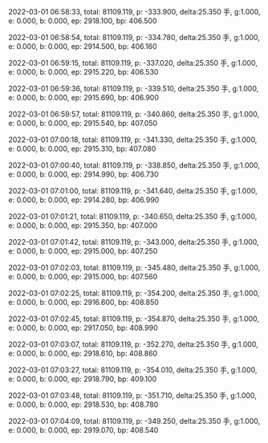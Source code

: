 2022-03-01 06:58:33, total: 81109.119, p: -333.900, delta:25.350 手, g:1.000, e: 0.000, b: 0.000, ep: 2918.100, bp: 406.500

2022-03-01 06:58:54, total: 81109.119, p: -334.780, delta:25.350 手, g:1.000, e: 0.000, b: 0.000, ep: 2914.500, bp: 406.160

2022-03-01 06:59:15, total: 81109.119, p: -337.020, delta:25.350 手, g:1.000, e: 0.000, b: 0.000, ep: 2915.220, bp: 406.530

2022-03-01 06:59:36, total: 81109.119, p: -339.510, delta:25.350 手, g:1.000, e: 0.000, b: 0.000, ep: 2915.690, bp: 406.900

2022-03-01 06:59:57, total: 81109.119, p: -340.860, delta:25.350 手, g:1.000, e: 0.000, b: 0.000, ep: 2915.540, bp: 407.050

2022-03-01 07:00:18, total: 81109.119, p: -341.330, delta:25.350 手, g:1.000, e: 0.000, b: 0.000, ep: 2915.310, bp: 407.080

2022-03-01 07:00:40, total: 81109.119, p: -338.850, delta:25.350 手, g:1.000, e: 0.000, b: 0.000, ep: 2914.990, bp: 406.730

2022-03-01 07:01:00, total: 81109.119, p: -341.640, delta:25.350 手, g:1.000, e: 0.000, b: 0.000, ep: 2914.280, bp: 406.990

2022-03-01 07:01:21, total: 81109.119, p: -340.650, delta:25.350 手, g:1.000, e: 0.000, b: 0.000, ep: 2915.350, bp: 407.000

2022-03-01 07:01:42, total: 81109.119, p: -343.000, delta:25.350 手, g:1.000, e: 0.000, b: 0.000, ep: 2915.000, bp: 407.250

2022-03-01 07:02:03, total: 81109.119, p: -345.480, delta:25.350 手, g:1.000, e: 0.000, b: 0.000, ep: 2915.000, bp: 407.560

2022-03-01 07:02:25, total: 81109.119, p: -354.200, delta:25.350 手, g:1.000, e: 0.000, b: 0.000, ep: 2916.600, bp: 408.850

2022-03-01 07:02:45, total: 81109.119, p: -354.870, delta:25.350 手, g:1.000, e: 0.000, b: 0.000, ep: 2917.050, bp: 408.990

2022-03-01 07:03:07, total: 81109.119, p: -352.270, delta:25.350 手, g:1.000, e: 0.000, b: 0.000, ep: 2918.610, bp: 408.860

2022-03-01 07:03:27, total: 81109.119, p: -354.010, delta:25.350 手, g:1.000, e: 0.000, b: 0.000, ep: 2918.790, bp: 409.100

2022-03-01 07:03:48, total: 81109.119, p: -351.710, delta:25.350 手, g:1.000, e: 0.000, b: 0.000, ep: 2918.530, bp: 408.780

2022-03-01 07:04:09, total: 81109.119, p: -349.250, delta:25.350 手, g:1.000, e: 0.000, b: 0.000, ep: 2919.070, bp: 408.540